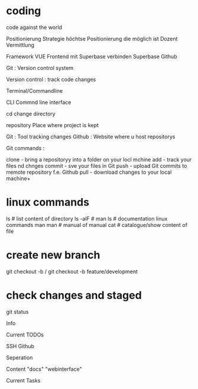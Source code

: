 # coding
code against the world

Positionierung
Strategie 
höchtse Positionierung die möglich ist
Dozent
Vermittlung


Framework VUE Frontend mit Superbase verbinden
Superbase
Github


Git : Version control system

Version control : track code changes

Terminal/Commandline

CLI Commnd line interface

cd change directory

repository Place where project is kept

Git : Tool tracking changes
Github : Website where u host repositorys 


Git commands : 

clone - bring a repositoryy into a folder on your locl mchine
add - track your files nd chnges
commit - sve your files in Git
push - upload Git commits to  rremote repository f.e. Github
pull - download changes to your local machine+

# linux commands
ls # list content of directory
ls -alF # 
man ls # documentation linux commands
man man # manual of manual
cat # catalogue/show content of file

# create new branch 
git checkout -b <prefix>/<branch name> 
git checkout -b feature/development 

# check changes and staged 
git status

Info

Current TODOs

SSH Github

Seperation

  Content
  "docs"
  "webinterface"

  

Current Tasks



